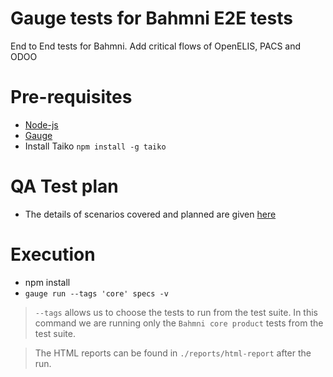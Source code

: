 # Gauge tests for Bahmni E2E tests

End to End tests for Bahmni.
<Todo> Add critical flows of OpenELIS, PACS and ODOO

# Pre-requisites
* [Node-js](https://nodejs.org/en/)
* [Gauge](https://docs.gauge.org/getting_started/installing-gauge.html?os=macos&language=javascript&ide=vscode)
* Install Taiko `npm install -g taiko`

# QA Test plan
* The details of scenarios covered and planned are given [here](https://bahmni.atlassian.net/wiki/spaces/BAH/pages/2813427741/QA+Automation+Testing)

# Execution
* npm install
* `gauge run --tags 'core' specs -v`
> `--tags` allows us to choose the tests to run from the test suite. 
    In this command we are running only the `Bahmni core product` tests from the test suite. 

> The HTML reports can be found in `./reports/html-report` after the run.
